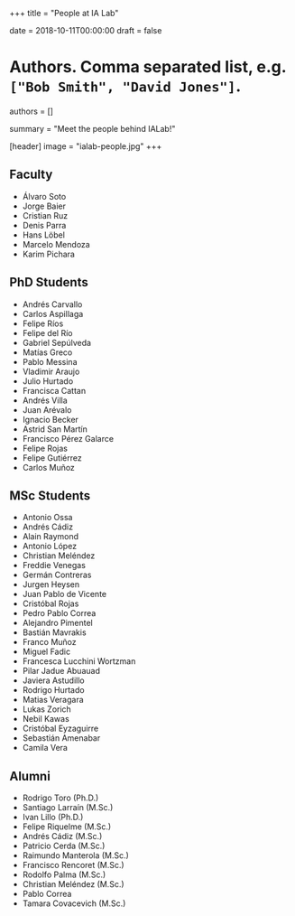 +++
title = "People at IA Lab"

date = 2018-10-11T00:00:00
draft = false

# Authors. Comma separated list, e.g. `["Bob Smith", "David Jones"]`.
authors = []

summary = "Meet the people behind IALab!"

[header]
image = "ialab-people.jpg"
+++

## Faculty

- Álvaro Soto
- Jorge Baier
- Cristian Ruz
- Denis Parra
- Hans Löbel
- Marcelo Mendoza
- Karim Pichara

## PhD Students

- Andrés Carvallo
- Carlos Aspillaga
- Felipe Ríos
- Felipe del Río
- Gabriel Sepúlveda
- Matías Greco
- Pablo Messina
- Vladimir Araujo
- Julio Hurtado
- Francisca Cattan
- Andrés Villa
- Juan Arévalo
- Ignacio Becker
- Astrid San Martín
- Francisco Pérez Galarce
- Felipe Rojas
- Felipe Gutiérrez
- Carlos Muñoz
<!-- - Manuela Garretón
- Ivania Donoso Guzmán -->

## MSc Students

- Antonio Ossa
- Andrés Cádiz
- Alain Raymond
- Antonio López
- Christian Meléndez
- Freddie Venegas
- Germán Contreras
- Jurgen Heysen
- Juan Pablo de Vicente
- Cristóbal Rojas
- Pedro Pablo Correa
- Alejandro Pimentel
- Bastián Mavrakis
- Franco Muñoz
- Miguel Fadic
- Francesca Lucchini Wortzman
- Pilar Jadue Abuauad
- Javiera Astudillo
- Rodrigo Hurtado
- Matias Veragara
- Lukas Zorich
- Nebil Kawas
- Cristóbal Eyzaguirre
- Sebastián Amenabar
- Camila Vera


<!-- ## Undergraduate Students

- Benjamín Kramm
- Jaime Middleton -->

## Alumni

- Rodrigo Toro (Ph.D.)
- Santiago Larraín (M.Sc.)
- Ivan Lillo (Ph.D.)
- Felipe Riquelme (M.Sc.)
- Andrés Cádiz (M.Sc.)
- Patricio Cerda (M.Sc.)
- Raimundo Manterola (M.Sc.)
- Francisco Rencoret (M.Sc.)
- Rodolfo Palma (M.Sc.)
- Christian Meléndez (M.Sc.)
- Pablo Correa
- Tamara Covacevich (M.Sc.)
